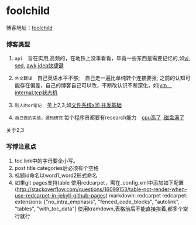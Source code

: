 foolchild
=================

博客地址：[foolchild](http://foolchild.cn)

### 博客类型

1. `api`　旨在实用,高频的，在地铁上没事看看，毕竟一些东西是需要记忆的,如[vi](/2015/12/27/vi), [sed](/2015/12/26/sed), [awk](/2015/12/25/awk),[idea快捷键](2015/11/25/ideaShortCut)

2. `外文翻译`　自己英语水平不够;　自己走一遍比单纯转个连接要强; 之前的认知可能存在偏差，自己的博客自己可以改，不断改认识不断深化，如[jvm　internal](/2015/09/03/jvm_internal),[tcp状态机](/2015/12/25/tcpFSM)

3.  `别人的or笔记`　见上2,3,如[文件系统x问](/2016/01/07/fileSysQA),[并发基础](/2015/11/25concurrent)

4.  `自己做的实验，源码研究` 每个程序员都要有research能力　[cpu高了](/2015/12/17/cpuHigh) ,[磁盘满了](/2015/12/17/diskFull)　

关于2,3　

### 写博注意点

1. toc link中的字母要全小写。
2. post title categories后必须有个空格
3. 标题id命名以word1_word2形式命名
4. 如果git pages支持table
使用redcarpet，需在_config.xml中添加如下配置(<http://stackoverflow.com/questions/16099153/table-not-render-when-use-redcarpet-in-jekyll-github-pages>)
markdown: redcarpet
redcarpet:
  extensions: ["no_intra_emphasis", "fenced_code_blocks", "autolink", "tables", "with_toc_data"]
使用kramdown,表格前后不能直接挨着,都多个空行就行
